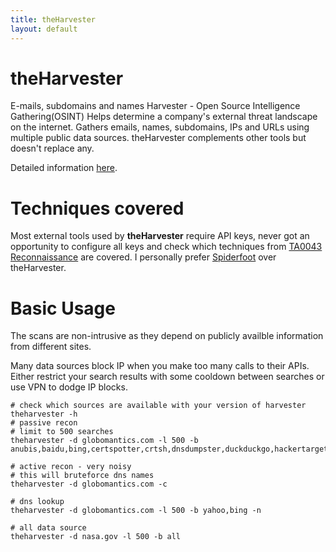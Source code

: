 ```yaml
---
title: theHarvester
layout: default
---
```


# theHarvester
E-mails, subdomains and names Harvester - Open Source Intelligence Gathering(OSINT)
Helps determine a company's external threat landscape on the internet.
Gathers emails, names, subdomains, IPs and URLs using multiple public data sources.
theHarvester complements other tools but doesn't replace any.

Detailed information [here](https://github.com/laramies/theHarvester).

# Techniques covered
Most external tools used by **theHarvester** require API keys, never got an opportunity to configure all keys and check which techniques from [TA0043 Reconnaissance](http://attack.mitre.org/tactics/TA0043/) are covered. I personally prefer [Spiderfoot](/tools/spiderfoot) over theHarvester.

# Basic Usage
The scans are non-intrusive as they depend on publicly availble information from different sites.

Many data sources block IP when you make too many calls to their APIs. Either restrict your search results with some cooldown between searches or use VPN to dodge IP blocks.
```shell
# check which sources are available with your version of harvester
theharvester -h
# passive recon
# limit to 500 searches
theharvester -d globomantics.com -l 500 -b anubis,baidu,bing,certspotter,crtsh,dnsdumpster,duckduckgo,hackertarget,omnisint,otx,qwant,rapiddns,sublist3r,threatcrowd,threatminer,urlscan,yahoo

# active recon - very noisy
# this will bruteforce dns names
theharvester -d globomantics.com -c

# dns lookup
theharvester -d globomantics.com -l 500 -b yahoo,bing -n

# all data source
theharvester -d nasa.gov -l 500 -b all
```